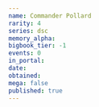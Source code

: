 ```yaml
---
name: Commander Pollard
rarity: 4
series: dsc
memory_alpha:
bigbook_tier: -1
events: 0
in_portal:
date:
obtained:
mega: false
published: true
---
```



